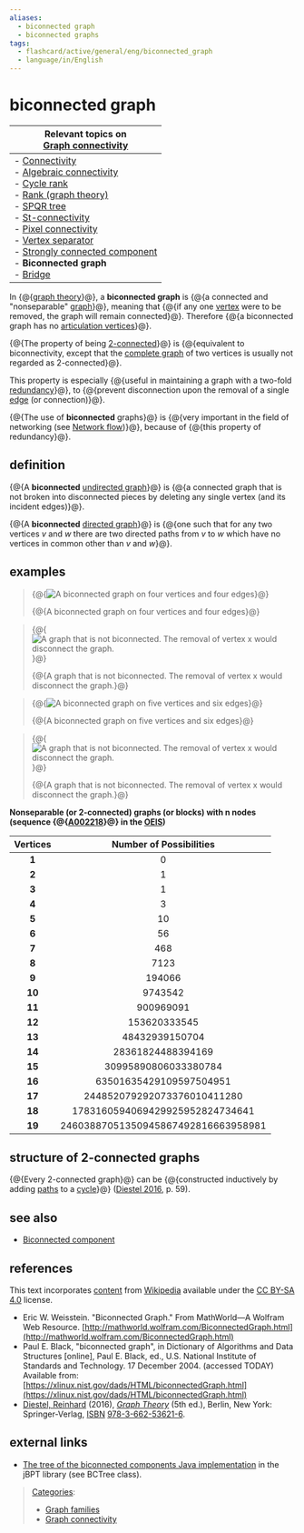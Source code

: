 ```yaml
---
aliases:
  - biconnected graph
  - biconnected graphs
tags:
  - flashcard/active/general/eng/biconnected_graph
  - language/in/English
---
```


# biconnected graph

| Relevant topics on <br/> [Graph connectivity](connectivity%20(graph%20theory).md)                                                                                                                                                                                                                                                                                                                                                                                                                                                                                       |
| ----------------------------------------------------------------------------------------------------------------------------------------------------------------------------------------------------------------------------------------------------------------------------------------------------------------------------------------------------------------------------------------------------------------------------------------------------------------------------------------------------------------------------------------------------------------------- |
| - [Connectivity](connectivity%20(graph%20theory).md) <br/> - [Algebraic connectivity](algebraic%20connectivity.md) <br/> - [Cycle rank](cycle%20rank.md) <br/> - [Rank \(graph theory\)](rank%20(graph%20theory).md) <br/> - [SPQR tree](SPQR%20tree.md) <br/> - [St-connectivity](st-connectivity.md) <br/> - [Pixel connectivity](pixel%20connectivity.md) <br/> - [Vertex separator](vertex%20separator.md) <br/> - [Strongly connected component](strongly%20connected%20component.md) <br/> - __Biconnected graph__ <br/> - [Bridge](bridge%20(graph%20theory).md) |
<!-- -->
<!-- | - [v](https://en.wikipedia.org/wiki/Template:Graph%20connectivity%20sidebar) <br/> - [t](https://en.wikipedia.org/wiki/Template%20talk:Graph%20connectivity%20sidebar) <br/> - [e](https://en.wikipedia.org/wiki/Special:EditPage/Template%3AGraph%20connectivity%20sidebar) | -->

In {@{[graph theory](graph%20theory.md)}@}, a __biconnected graph__ is {@{a connected and "nonseparable" [graph](graph%20(discrete%20mathematics).md)}@}, meaning that {@{if any one [vertex](vertex%20(graph%20theory).md) were to be removed, the graph will remain connected}@}. Therefore {@{a biconnected graph has no [articulation vertices](biconnected%20component.md)}@}. <!--SR:!2025-01-10,15,292!2025-01-10,15,292!2025-01-10,15,290!2025-01-09,14,292-->

{@{The property of being [2-connected](k-vertex-connected%20graph.md)}@} is {@{equivalent to biconnectivity, except that the [complete graph](complete%20graph.md) of two vertices is usually not regarded as 2-connected}@}. <!--SR:!2025-01-10,15,292!2025-01-09,14,292-->

This property is especially {@{useful in maintaining a graph with a two-fold [redundancy](redundancy%20(engineering).md)}@}, to {@{prevent disconnection upon the removal of a single [edge](glossary%20of%20graph%20theory.md#edge) \(or connection\)}@}. <!--SR:!2025-01-11,16,292!2025-01-11,16,292-->

{@{The use of __biconnected__ graphs}@} is {@{very important in the field of networking \(see [Network flow](flow%20network.md)\)}@}, because of {@{this property of redundancy}@}. <!--SR:!2025-01-11,16,292!2025-01-10,15,292!2025-01-09,14,292-->

## definition

{@{A __biconnected__ [undirected graph](graph%20(discrete%20mathematics).md#undirected%20graph)}@} is {@{a connected graph that is not broken into disconnected pieces by deleting any single vertex \(and its incident edges\)}@}. <!--SR:!2025-01-10,15,292!2025-01-11,16,292-->

{@{A __biconnected__ [directed graph](directed%20graph.md)}@} is {@{one such that for any two vertices _v_ and _w_ there are two directed paths from _v_ to _w_ which have no vertices in common other than _v_ and _w_}@}. <!--SR:!2025-01-09,14,292!2025-01-04,10,272-->

## examples

> {@{![A biconnected graph on four vertices and four edges](../../archives/Wikimedia%20Commons/4%20Node%20Biconnected.svg)}@}
>
> {@{A biconnected graph on four vertices and four edges}@} <!--SR:!2025-01-10,15,292!2025-01-11,16,292-->

<!-- markdownlint MD028 -->

> {@{![A graph that is not biconnected. The removal of vertex x would disconnect the graph.](../../archives/Wikimedia%20Commons/4%20Node%20Not-Biconnected.svg)}@}
>
> {@{A graph that is not biconnected. The removal of vertex x would disconnect the graph.}@} <!--SR:!2025-01-09,14,292!2025-01-09,14,292-->

<!-- markdownlint MD028 -->

> {@{![A biconnected graph on five vertices and six edges](../../archives/Wikimedia%20Commons/5%20Node%20Biconnected.svg)}@}
>
> {@{A biconnected graph on five vertices and six edges}@} <!--SR:!2025-01-11,16,292!2025-01-11,16,292-->

<!-- markdownlint MD028 -->

> {@{![A graph that is not biconnected. The removal of vertex x would disconnect the graph.](../../archives/Wikimedia%20Commons/5%20Node%20Not-Biconnected.svg)}@}
>
> {@{A graph that is not biconnected. The removal of vertex x would disconnect the graph.}@} <!--SR:!2025-01-09,14,292!2025-01-09,14,292-->

__Nonseparable \(or 2-connected\) graphs \(or blocks\) with n nodes \(sequence {@{[A002218](https://oeis.org/A002218)}@} in the [OEIS](On-Line%20Encyclopedia%20of%20Integer%20Sequences.md)\)__ <!--SR:!2025-01-23,21,252-->

| Vertices | Number of Possibilities             |
|:--------:|:-----------------------------------:|
| __1__    | 0                                   |
| __2__    | 1                                   |
| __3__    | 1                                   |
| __4__    | 3                                   |
| __5__    | 10                                  |
| __6__    | 56                                  |
| __7__    | 468                                 |
| __8__    | 7123                                |
| __9__    | 194066                              |
| __10__   | 9743542                             |
| __11__   | 900969091                           |
| __12__   | 153620333545                        |
| __13__   | 48432939150704                      |
| __14__   | 28361824488394169                   |
| __15__   | 30995890806033380784                |
| __16__   | 63501635429109597504951             |
| __17__   | 244852079292073376010411280         |
| __18__   | 1783160594069429925952824734641     |
| __19__   | 24603887051350945867492816663958981 |

## structure of 2-connected graphs

{@{Every 2-connected graph}@} can be {@{constructed inductively by adding [paths](path%20(graph%20theory).md) to a [cycle](cycle%20(graph%20theory).md)}@} \([Diestel 2016](#CITEREFDiestel2016), p. 59\). <!--SR:!2025-01-10,15,292!2025-01-07,12,272-->

## see also

- [Biconnected component](biconnected%20component.md)

## references

This text incorporates [content](https://en.wikipedia.org/wiki/biconnected_graph) from [Wikipedia](Wikipedia.md) available under the [CC BY-SA 4.0](https://creativecommons.org/licenses/by-sa/4.0/) license.

- Eric W. Weisstein. "Biconnected Graph." From MathWorld—A Wolfram Web Resource. [http://mathworld.wolfram.com/BiconnectedGraph.html](http://mathworld.wolfram.com/BiconnectedGraph.html)
- Paul E. Black, "biconnected graph", in Dictionary of Algorithms and Data Structures \[online\], Paul E. Black, ed., U.S. National Institute of Standards and Technology. 17 December 2004. \(accessed TODAY\) Available from: [https://xlinux.nist.gov/dads/HTML/biconnectedGraph.html](https://xlinux.nist.gov/dads/HTML/biconnectedGraph.html)
- <a id="CITEREFDiestel2016"></a> [Diestel, Reinhard](Reinhard%20Diestel.md) \(2016\), [_Graph Theory_](https://diestel-graph-theory.com/index.html) \(5th ed.\), Berlin, New York: Springer-Verlag, [ISBN](ISBN.md) [978-3-662-53621-6](https://en.wikipedia.org/wiki/Special:BookSources/978-3-662-53621-6).

## external links

- [The tree of the biconnected components Java implementation](https://code.google.com/p/jbpt/) in the jBPT library \(see BCTree class\).

> [Categories](https://en.wikipedia.org/wiki/Help:Category):
>
> - [Graph families](https://en.wikipedia.org/wiki/Category:Graph%20families)
> - [Graph connectivity](https://en.wikipedia.org/wiki/Category:Graph%20connectivity)

